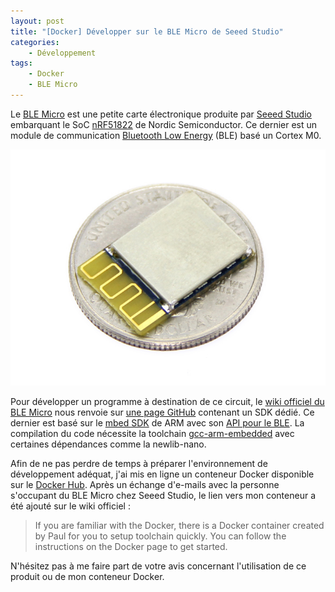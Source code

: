 ```yaml
---
layout: post
title: "[Docker] Développer sur le BLE Micro de Seeed Studio"
categories:
    - Développement
tags:
    - Docker
    - BLE Micro
---
```

Le [BLE Micro][ble_micro] est une petite carte électronique produite par [Seeed Studio][seeed_studio] embarquant le SoC [nRF51822][nRF51822] de Nordic Semiconductor. Ce dernier est un module de communication [Bluetooth Low Energy][ble] (BLE) basé un Cortex M0.

![BLE Micro de Seeed Studio](/images/ble_micro.jpg)

<!--more-->

Pour développer un programme à destination de ce circuit, le [wiki officiel du BLE Micro][ble_micro_wiki] nous renvoie sur [une page GitHub][ble_micro_github] contenant un SDK dédié. Ce dernier est basé sur le [mbed SDK][mbed_sdk] de ARM avec son [API pour le BLE][mbed_ble_micro]. La compilation du code nécessite la toolchain [gcc-arm-embedded][gcc_arm_embedded] avec certaines dépendances comme la newlib-nano.

Afin de ne pas perdre de temps à préparer l'environnement de développement adéquat, j'ai mis en ligne un conteneur Docker disponible sur le [Docker Hub][ble_micro_docker]. Après un échange d'e-mails avec la personne s'occupant du BLE Micro chez Seeed Studio, le lien vers mon conteneur a été ajouté sur le wiki officiel :

> If you are familiar with the Docker, there is a Docker container created by Paul for you to setup toolchain quickly. You can follow the instructions on the Docker page to get started.

N'hésitez pas à me faire part de votre avis concernant l'utilisation de ce produit ou de mon conteneur Docker.

[ble]: https://en.wikipedia.org/wiki/Bluetooth_low_energy
[ble_micro]: http://www.seeedstudio.com/depot/Seeed-Micro-BLE-Module-w-CortexM0-Based-nRF51822-SoC-p-1975.html
[ble_micro_docker]: https://hub.docker.com/r/skyplabs/ble-micro/
[ble_micro_github]: https://github.com/Seeed-Studio/mbed_ble/tree/softdevice_v6
[ble_micro_wiki]: http://wiki.seeedstudio.com/BLE_Micro
[gcc_arm_embedded]: https://launchpad.net/gcc-arm-embedded
[mbed_ble_micro]: http://developer.mbed.org/teams/Bluetooth-Low-Energy/
[mbed_sdk]: http://developer.mbed.org/handbook/mbed-SDK
[nRF51822]: http://www.nordicsemi.com/eng/Products/Bluetooth-R-low-energy/nRF51822
[seeed_studio]: http://www.seeedstudio.com/depot/

